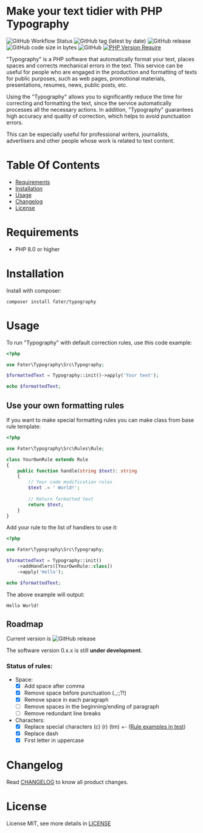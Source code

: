 # Make your text tidier with PHP Typography

![GitHub Workflow Status](https://img.shields.io/github/actions/workflow/status/fater/typography/run-test.yml)
![GitHub tag (latest by date)](https://img.shields.io/github/v/tag/fater/typography)
![GitHub release](https://img.shields.io/github/v/release/fater/typography?display_name=release)
![GitHub code size in bytes](https://img.shields.io/github/languages/code-size/fater/typography)
![GitHub](https://img.shields.io/github/license/fater/typography)
[![PHP Version Require](http://poser.pugx.org/fater/typography/require/php)](https://packagist.org/packages/fater/typography)

"Typography" is a PHP software that automatically format your text, places spaces and corrects mechanical errors in the text. This service can be useful for people who are engaged in the production and formatting of texts for public purposes, such as web pages, promotional materials, presentations, resumes, news, public posts, etc.

Using the "Typography" allows you to significantly reduce the time for correcting and formatting the text, since the service automatically processes all the necessary actions. In addition, "Typography" guarantees high accuracy and quality of correction, which helps to avoid punctuation errors.

This can be especially useful for professional writers, journalists, advertisers and other people whose work is related to text content.

# Table Of Contents

- [Requirements](#requirements)
- [Installation](#installation)
- [Usage](#usage)
- [Changelog](#changelog)
- [License](#license)

# Requirements

- PHP 8.0 or higher

# Installation

Install with composer:

```shell
composer install fater/typography
```

# Usage

To run "Typography" with default correction rules, use this code example:
```php
<?php

use Fater\Typography\Src\Typography;

$formattedText = Typography::init()->apply('Your text');

echo $formattedText;
```

## Use your own formatting rules

If you want to make special formatting rules you can make class from base rule template:
```php
<?php

use Fater\Typography\Src\Rules\Rule;

class YourOwnRule extends Rule
{
    public function handle(string $text): string
    {
        // Your code modification rules
        $text .= ' World!';
        
        // Return formatted text
        return $text;
    }
}
```

Add your rule to the list of handlers to use it:
```php
<?php

use Fater\Typography\Src\Typography;

$formattedText = Typography::init()
    ->addHandlers([YourOwnRule::class])
    ->apply('Hello');

echo $formattedText;
```

The above example will output:
```
Hello World!
```

## Roadmap

Current version is ![GitHub release](https://img.shields.io/github/v/release/fater/typography?display_name=release)

The software version 0.x.x is still **under development**.

### Status of rules:

- Space:
  - [x] Add space after comma
  - [x] Remove space before punctuation (.,:;?!)
  - [x] Remove space in each paragraph
  - [ ] Remove spaces in the beginning/ending of paragraph
  - [ ] Remove redundant line breaks
- Characters:
  - [x] Replace special characters (c) (r) (tm) +- ([Rule examples in test](tests/Rules/Characters/ReplaceSpecialCharactersTest.php))
  - [x] Replace dash
  - [X] First letter in uppercase

# Changelog

Read [CHANGELOG](CHANGELOG.md) to know all product changes.

# License

License MIT, see more details in [LICENSE](LICENSE)
